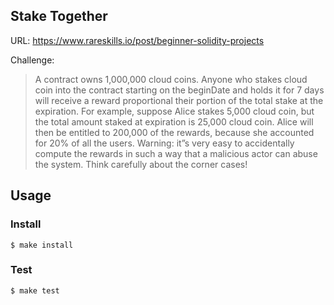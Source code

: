 ## Stake Together

URL: https://www.rareskills.io/post/beginner-solidity-projects

Challenge:

> A contract owns 1,000,000 cloud coins. Anyone who stakes cloud coin into the contract starting on the beginDate and holds it for 7 days will receive a reward proportional their portion of the total stake at the expiration. For example, suppose Alice stakes 5,000 cloud coin, but the total amount staked at expiration is 25,000 cloud coin. Alice will then be entitled to 200,000 of the rewards, because she accounted for 20% of all the users.
> Warning: it”s very easy to accidentally compute the rewards in such a way that a malicious actor can abuse the system. Think carefully about the corner cases!

## Usage

### Install

```shell
$ make install
```

### Test

```shell
$ make test
```
